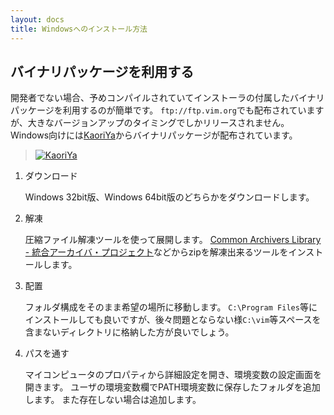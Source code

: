 ```yaml
---
layout: docs
title: Windowsへのインストール方法
---
```

バイナリパッケージを利用する
----------------------------
開発者でない場合、予めコンパイルされていてインストーラの付属したバイナリパッケージを利用するのが簡単です。
`ftp://ftp.vim.org`でも配布されていますが、大きなバージョンアップのタイミングでしかリリースされません。
Windows向けには[KaoriYa](http://www.kaoriya.net/)からバイナリパッケージが配布されています。

> [![KaoriYa](http://www.kaoriya.net/assets/images/header-logo.png)](http://www.kaoriya.net/software/vim)


1.  ダウンロード

    Windows 32bit版、Windows 64bit版のどちらかをダウンロードします。

2.  解凍

    圧縮ファイル解凍ツールを使って展開します。
    [Common Archivers Library - 統合アーカイバ・プロジェクト](http://www.madobe.net/archiver/main.html)などからzipを解凍出来るツールをインストールします。

3.  配置

    フォルダ構成をそのまま希望の場所に移動します。
    `C:\Program Files`等にインストールしても良いですが、後々問題とならない様`C:\vim`等スペースを含まないディレクトリに格納した方が良いでしょう。

4.  パスを通す

    マイコンピュータのプロパティから詳細設定を開き、環境変数の設定画面を開きます。
    ユーザの環境変数欄でPATH環境変数に保存したフォルダを追加します。
    また存在しない場合は追加します。

